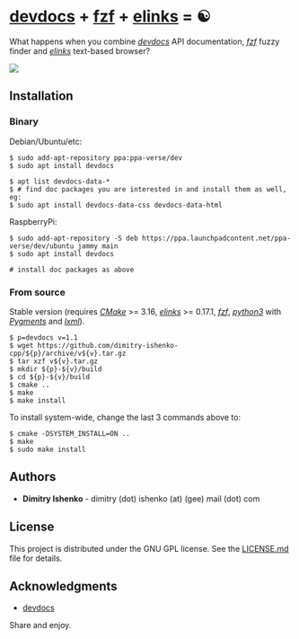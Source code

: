 # [devdocs](https://devdocs.io) + [fzf](https://github.com/junegunn/fzf) + [elinks](http://elinks.or.cz) = ☯

What happens when you combine _[devdocs](https://devdocs.io)_ API documentation, _[fzf](https://github.com/junegunn/fzf)_ fuzzy finder and _[elinks](http://elinks.or.cz)_ text-based browser?

![](./image/showcase.gif)

## Installation

### Binary

Debian/Ubuntu/etc:

```shell
$ sudo add-apt-repository ppa:ppa-verse/dev
$ sudo apt install devdocs
```
```shell
$ apt list devdocs-data-*
$ # find doc packages you are interested in and install them as well, eg:
$ sudo apt install devdocs-data-css devdocs-data-html
```

RaspberryPi:

```shell
$ sudo add-apt-repository -S deb https://ppa.launchpadcontent.net/ppa-verse/dev/ubuntu jammy main
$ sudo apt install devdocs
```
```shell
# install doc packages as above
```

### From source

Stable version (requires _[CMake](https://cmake.org/)_ >= 3.16, _[elinks](http://elinks.or.cz)_ >= 0.17.1, _[fzf](https://github.com/junegunn/fzf)_, _[python3](https://www.python.org/)_ with _[Pygments](https://pygments.org)_ and _[lxml](https://lxml.de)_).

```shell
$ p=devdocs v=1.1
$ wget https://github.com/dimitry-ishenko-cpp/${p}/archive/v${v}.tar.gz
$ tar xzf v${v}.tar.gz
$ mkdir ${p}-${v}/build
$ cd ${p}-${v}/build
$ cmake ..
$ make
$ make install
```

To install system-wide, change the last 3 commands above to:
```shell
$ cmake -DSYSTEM_INSTALL=ON ..
$ make
$ sudo make install
```

## Authors

* **Dimitry Ishenko** - dimitry (dot) ishenko (at) (gee) mail (dot) com

## License

This project is distributed under the GNU GPL license. See the [LICENSE.md](LICENSE.md) file for details.

## Acknowledgments

* [devdocs](https://devdocs.io)

Share and enjoy.
